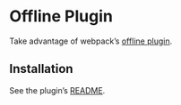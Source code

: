 # Offline Plugin

Take advantage of webpack’s [offline plugin](https://github.com/NekR/offline-plugin).

## Installation

See the plugin’s [README](https://github.com/NekR/offline-plugin).
